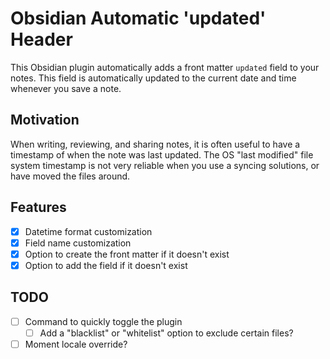 # Obsidian Automatic 'updated' Header

This Obsidian plugin automatically adds a front matter `updated` field to your notes. This field is automatically updated to the current date and time whenever you save a note.

## Motivation

When writing, reviewing, and sharing notes, it is often useful to have a timestamp of when the note was last updated. The OS "last modified" file system timestamp is not very reliable when you use a syncing solutions, or have moved the files around.


## Features

- [x] Datetime format customization
- [x] Field name customization
- [x] Option to create the front matter if it doesn't exist
- [x] Option to add the field if it doesn't exist

## TODO

- [ ] Command to quickly toggle the plugin
  - [ ] Add a "blacklist" or "whitelist" option to exclude certain files?
- [ ] Moment locale override?
